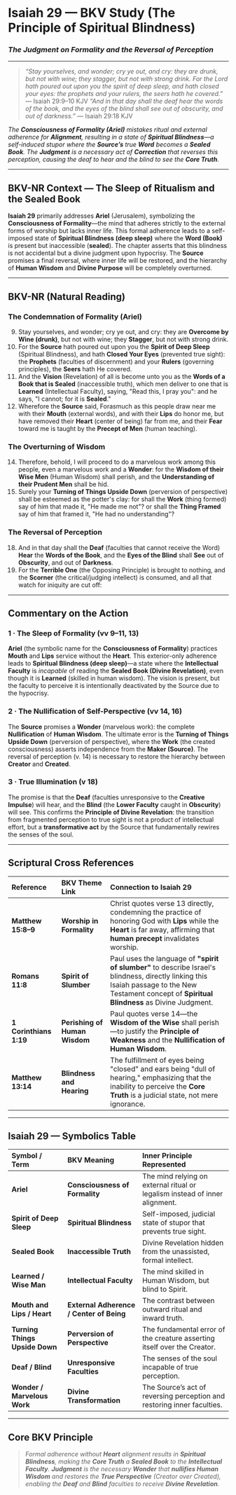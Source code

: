 # Isaiah 29 — BKV Study (The Principle of Spiritual Blindness)
### *The Judgment on Formality and the Reversal of Perception*

---

> _“Stay yourselves, and wonder; cry ye out, and cry: they are drunk, but not with wine; they stagger, but not with strong drink. For the Lord hath poured out upon you the spirit of deep sleep, and hath closed your eyes: the prophets and your rulers, the seers hath he covered.”_ — Isaiah 29:9–10 KJV
> _“And in that day shall the deaf hear the words of the book, and the eyes of the blind shall see out of obscurity, and out of darkness.”_ — Isaiah 29:18 KJV

*The **Consciousness of Formality (Ariel)** mistakes ritual and external adherence for **Alignment**, resulting in a state of **Spiritual Blindness**—a self-induced stupor where the **Source’s** true **Word** becomes a **Sealed Book**. The **Judgment** is a necessary act of **Correction** that reverses this perception, causing the deaf to hear and the blind to see the **Core Truth**.*

---

## **BKV-NR Context — The Sleep of Ritualism and the Sealed Book**

**Isaiah 29** primarily addresses **Ariel** (Jerusalem), symbolizing the **Consciousness of Formality**—the mind that adheres strictly to the external forms of worship but lacks inner life. This formal adherence leads to a self-imposed state of **Spiritual Blindness (deep sleep)** where the **Word (Book)** is present but inaccessible (**sealed**). The chapter asserts that this blindness is not accidental but a divine judgment upon hypocrisy. The **Source** promises a final reversal, where inner life will be restored, and the hierarchy of **Human Wisdom** and **Divine Purpose** will be completely overturned.

---

## BKV-NR (Natural Reading)

### **The Condemnation of Formality (Ariel)**

9. Stay yourselves, and wonder; cry ye out, and cry: they are **Overcome by Wine (drunk)**, but not with wine; they **Stagger**, but not with strong drink.
10. For the **Source** hath poured out upon you the **Spirit of Deep Sleep** (Spiritual Blindness), and hath **Closed Your Eyes** (prevented true sight): the **Prophets** (faculties of discernment) and your **Rulers** (governing principles), the **Seers** hath He covered.
11. And the **Vision** (Revelation) of all is become unto you as the **Words of a Book that is Sealed** (inaccessible truth), which men deliver to one that is **Learned** (Intellectual Faculty), saying, "Read this, I pray you": and he says, "I cannot; for it is **Sealed**."
13. Wherefore the **Source** said, Forasmuch as this people draw near me with their **Mouth** (external words), and with their **Lips** do honor me, but have removed their **Heart** (center of being) far from me, and their **Fear** toward me is taught by the **Precept of Men** (human teaching).

### **The Overturning of Wisdom**

14. Therefore, behold, I will proceed to do a marvelous work among this people, even a marvelous work and a **Wonder**: for the **Wisdom of their Wise Men** (Human Wisdom) shall perish, and the **Understanding of their Prudent Men** shall be hid.
16. Surely your **Turning of Things Upside Down** (perversion of perspective) shall be esteemed as the potter's clay: for shall the **Work** (thing formed) say of him that made it, "He made me not"? or shall the **Thing Framed** say of him that framed it, "He had no understanding"?

### **The Reversal of Perception**

18. And in that day shall the **Deaf** (faculties that cannot receive the Word) **Hear** the **Words of the Book**, and the **Eyes of the Blind** shall **See** out of **Obscurity**, and out of **Darkness**.
20. For the **Terrible One** (the Opposing Principle) is brought to nothing, and the **Scorner** (the critical/judging intellect) is consumed, and all that watch for iniquity are cut off:

---

## **Commentary on the Action**

### **1 · The Sleep of Formality (vv 9–11, 13)**
**Ariel** (the symbolic name for the **Consciousness of Formality**) practices **Mouth** and **Lips** service without the **Heart**. This exterior-only adherence leads to **Spiritual Blindness (deep sleep)**—a state where the **Intellectual Faculty** is *incapable* of reading the **Sealed Book (Divine Revelation)**, even though it is **Learned** (skilled in human wisdom). The vision is present, but the faculty to perceive it is intentionally deactivated by the Source due to the hypocrisy.

### **2 · The Nullification of Self-Perspective (vv 14, 16)**
The **Source** promises a **Wonder** (marvelous work): the complete **Nullification** of **Human Wisdom**. The ultimate error is the **Turning of Things Upside Down** (perversion of perspective), where the **Work** (the created consciousness) asserts independence from the **Maker (Source)**. The reversal of perception (v. 14) is necessary to restore the hierarchy between **Creator** and **Created**.

### **3 · True Illumination (v 18)**
The promise is that the **Deaf** (faculties unresponsive to the **Creative Impulse**) will hear, and the **Blind** (the **Lower Faculty** caught in **Obscurity**) will see. This confirms the **Principle of Divine Revelation**: the transition from fragmented perception to true sight is not a product of intellectual effort, but a **transformative act** by the Source that fundamentally rewires the senses of the soul.

---

## **Scriptural Cross References**

| Reference | BKV Theme Link | Connection to Isaiah 29 |
| :--- | :--- | :--- |
| **Matthew 15:8–9** | **Worship in Formality** | Christ quotes verse 13 directly, condemning the practice of honoring God with **Lips** while the **Heart** is far away, affirming that **human precept** invalidates worship. |
| **Romans 11:8** | **Spirit of Slumber** | Paul uses the language of **"spirit of slumber"** to describe Israel's blindness, directly linking this Isaiah passage to the New Testament concept of **Spiritual Blindness** as Divine Judgment. |
| **1 Corinthians 1:19** | **Perishing of Human Wisdom** | Paul quotes verse 14—the **Wisdom of the Wise** shall perish—to justify the **Principle of Weakness** and the **Nullification of Human Wisdom**. |
| **Matthew 13:14** | **Blindness and Hearing** | The fulfillment of eyes being "closed" and ears being "dull of hearing," emphasizing that the inability to perceive the **Core Truth** is a judicial state, not mere ignorance. |

---

## **Isaiah 29 — Symbolics Table**

| **Symbol / Term** | **BKV Meaning** | **Inner Principle Represented** |
| :--- | :--- | :--- |
| **Ariel** | **Consciousness of Formality** | The mind relying on external ritual or legalism instead of inner alignment. |
| **Spirit of Deep Sleep** | **Spiritual Blindness** | Self-imposed, judicial state of stupor that prevents true sight. |
| **Sealed Book** | **Inaccessible Truth** | Divine Revelation hidden from the unassisted, formal intellect. |
| **Learned / Wise Man** | **Intellectual Faculty** | The mind skilled in Human Wisdom, but blind to Spirit. |
| **Mouth and Lips / Heart** | **External Adherence / Center of Being** | The contrast between outward ritual and inward truth. |
| **Turning Things Upside Down**| **Perversion of Perspective** | The fundamental error of the creature asserting itself over the Creator. |
| **Deaf / Blind** | **Unresponsive Faculties** | The senses of the soul incapable of true perception. |
| **Wonder / Marvelous Work** | **Divine Transformation** | The Source’s act of reversing perception and restoring inner faculties. |

---

## **Core BKV Principle**
> *Formal adherence without **Heart** alignment results in **Spiritual Blindness**, making the **Core Truth** a **Sealed Book** to the **Intellectual Faculty**. **Judgment** is the necessary **Wonder** that **nullifies Human Wisdom** and restores the **True Perspective** (Creator over Created), enabling the **Deaf** and **Blind** faculties to receive **Divine Revelation**.*  






